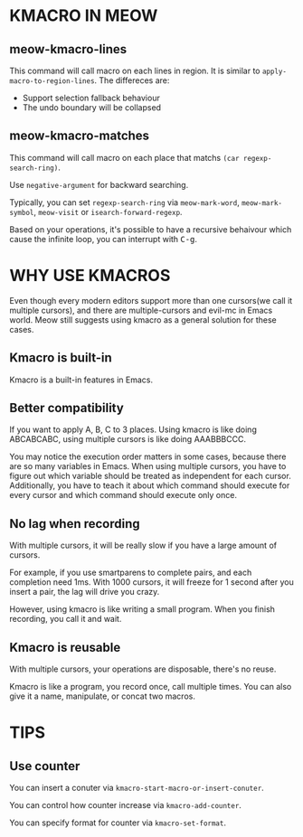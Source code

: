 # KMACRO IN MEOW

## meow-kmacro-lines

This command will call macro on each lines in region. It is similar to `apply-macro-to-region-lines`.
The differeces are:

- Support selection fallback behaviour
- The undo boundary will be collapsed

## meow-kmacro-matches

This command will call macro on each place that matchs `(car regexp-search-ring)`.

Use `negative-argument` for backward searching.

Typically, you can set `regexp-search-ring` via  `meow-mark-word`, `meow-mark-symbol`, `meow-visit` or `isearch-forward-regexp`.

Based on your operations, it's possible to have a recursive behaivour which cause the infinite loop, you can interrupt with <kbd>C-g</kbd>.

# WHY USE KMACROS

Even though every modern editors support more than one cursors(we call it multiple cursors), and there are multiple-cursors and evil-mc in Emacs world.
Meow still suggests using kmacro as a general solution for these cases.

## Kmacro is built-in
Kmacro is a built-in features in Emacs.

## Better compatibility
If you want to apply A, B, C to 3 places. Using kmacro is like doing ABCABCABC, using multiple cursors is like doing AAABBBCCC.

You may notice the execution order matters in some cases, because there are so many variables in Emacs.
When using multiple cursors, you have to figure out which variable should be treated as independent for each cursor.
Additionally, you have to teach it about which command should execute for every cursor and which command should execute only once.

## No lag when recording
With multiple cursors, it will be really slow if you have a large amount of cursors.

For example, if you use smartparens to complete pairs, and each completion need 1ms.
With 1000 cursors, it will freeze for 1 second after you insert a pair, the lag will drive you crazy.

However, using kmacro is like writing a small program. When you finish recording, you call it and wait.

## Kmacro is reusable
With multiple cursors, your operations are disposable, there's no reuse.

Kmacro is like a program, you record once, call multiple times. You can also give it a name, manipulate, or concat two macros.

# TIPS

## Use counter
You can insert a conuter via `kmacro-start-macro-or-insert-conuter`.

You can control how counter increase via `kmacro-add-counter`.

You can specify format for counter via `kmacro-set-format`.
